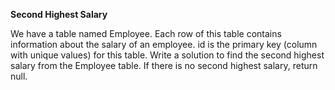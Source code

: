 **Second Highest Salary**

We have a table named Employee.
Each row of this table contains information about the salary of an employee.
id is the primary key (column with unique values) for this table.
Write a solution to find the second highest salary from the Employee table. If there is no second highest salary, return null.
